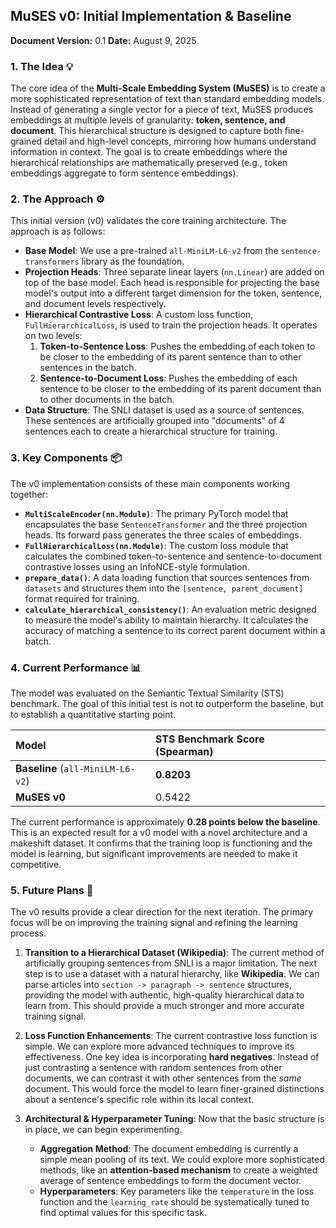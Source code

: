 ## **MuSES v0: Initial Implementation & Baseline**

**Document Version:** 0.1
**Date:** August 9, 2025

### 1. The Idea 💡

The core idea of the **Multi-Scale Embedding System (MuSES)** is to create a more sophisticated representation of text than standard embedding models. Instead of generating a single vector for a piece of text, MuSES produces embeddings at multiple levels of granularity: **token, sentence, and document**. This hierarchical structure is designed to capture both fine-grained detail and high-level concepts, mirroring how humans understand information in context. The goal is to create embeddings where the hierarchical relationships are mathematically preserved (e.g., token embeddings aggregate to form sentence embeddings).

### 2. The Approach ⚙️

This initial version (v0) validates the core training architecture. The approach is as follows:

* **Base Model**: We use a pre-trained `all-MiniLM-L6-v2` from the `sentence-transformers` library as the foundation.
* **Projection Heads**: Three separate linear layers (`nn.Linear`) are added on top of the base model. Each head is responsible for projecting the base model's output into a different target dimension for the token, sentence, and document levels respectively.
* **Hierarchical Contrastive Loss**: A custom loss function, `FullHierarchicalLoss`, is used to train the projection heads. It operates on two levels:
    1.  **Token-to-Sentence Loss**: Pushes the embedding of each token to be closer to the embedding of its parent sentence than to other sentences in the batch.
    2.  **Sentence-to-Document Loss**: Pushes the embedding of each sentence to be closer to the embedding of its parent document than to other documents in the batch.
* **Data Structure**: The SNLI dataset is used as a source of sentences. These sentences are artificially grouped into "documents" of 4 sentences each to create a hierarchical structure for training.

### 3. Key Components 📦

The v0 implementation consists of these main components working together:

* **`MultiScaleEncoder(nn.Module)`**: The primary PyTorch model that encapsulates the base `SentenceTransformer` and the three projection heads. Its forward pass generates the three scales of embeddings.
* **`FullHierarchicalLoss(nn.Module)`**: The custom loss module that calculates the combined token-to-sentence and sentence-to-document contrastive losses using an InfoNCE-style formulation.
* **`prepare_data()`**: A data loading function that sources sentences from `datasets` and structures them into the `[sentence, parent_document]` format required for training.
* **`calculate_hierarchical_consistency()`**: An evaluation metric designed to measure the model's ability to maintain hierarchy. It calculates the accuracy of matching a sentence to its correct parent document within a batch.

### 4. Current Performance 📊

The model was evaluated on the Semantic Textual Similarity (STS) benchmark. The goal of this initial test is not to outperform the baseline, but to establish a quantitative starting point.

| Model | STS Benchmark Score (Spearman) |
| :--- | :--- |
| **Baseline** (`all-MiniLM-L6-v2`) | **0.8203** |
| **MuSES v0** | 0.5422 |

The current performance is approximately **0.28 points below the baseline**. This is an expected result for a v0 model with a novel architecture and a makeshift dataset. It confirms that the training loop is functioning and the model is learning, but significant improvements are needed to make it competitive.

### 5. Future Plans 🚀

The v0 results provide a clear direction for the next iteration. The primary focus will be on improving the training signal and refining the learning process.

1.  **Transition to a Hierarchical Dataset (Wikipedia)**: The current method of artificially grouping sentences from SNLI is a major limitation. The next step is to use a dataset with a natural hierarchy, like **Wikipedia**. We can parse articles into `section -> paragraph -> sentence` structures, providing the model with authentic, high-quality hierarchical data to learn from. This should provide a much stronger and more accurate training signal.

2.  **Loss Function Enhancements**: The current contrastive loss function is simple. We can explore more advanced techniques to improve its effectiveness. One key idea is incorporating **hard negatives**. Instead of just contrasting a sentence with random sentences from other documents, we can contrast it with other sentences from the *same* document. This would force the model to learn finer-grained distinctions about a sentence's specific role within its local context.

3.  **Architectural & Hyperparameter Tuning**: Now that the basic structure is in place, we can begin experimenting.
    * **Aggregation Method**: The document embedding is currently a simple mean pooling of its text. We could explore more sophisticated methods, like an **attention-based mechanism** to create a weighted average of sentence embeddings to form the document vector.
    * **Hyperparameters**: Key parameters like the `temperature` in the loss function and the `learning_rate` should be systematically tuned to find optimal values for this specific task.